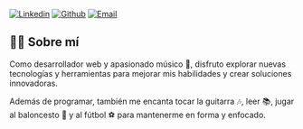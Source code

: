 [![Linkedin](https://img.shields.io/static/v1?label=&message=linkedin&color=0e76a8&logo=linkedin&logoColor=white&style=for-the-badge)](https://www.linkedin.com/in/aldairgonzalez/)
[![Github](https://img.shields.io/static/v1?label=&message=github&color=171515&logo=github&logoColor=white&style=for-the-badge)](https://github.com/aldair-gonzalez)
[![Email](https://img.shields.io/static/v1?label=&message=gmail&color=ea4335&logo=gmail&logoColor=white&style=for-the-badge)](mailto:aldairgome97@gmail.com)

## 👨‍💻 Sobre mí

Como desarrollador web y apasionado músico 🎸, disfruto explorar nuevas tecnologías y herramientas para mejorar mis habilidades y crear soluciones innovadoras.

Además de programar, también me encanta tocar la guitarra 🎶, leer 📚, jugar al baloncesto 🏀 y al fútbol ⚽️ para mantenerme en forma y enfocado.
